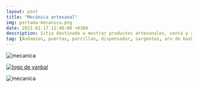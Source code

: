 ```yaml
---
layout: post
title: "Mecánica artesanal"
img: portada-mecanica.png 
date: 2021-01-17 12:40:00 +0300
description: Sitio destinado a mostrar productos artesanales, venta y alquiler de andamios
tag: [Andamios, puertas, parrillas, dispensador, sargentos, aro de basket, Sangolquí, Valle de los Chillos, Selva Alegre]
---
```


![mecanica](https://res.cloudinary.com/dpky6fcf6/image/upload/c_scale,h_210,w_310/v1611075932/Blog-Betty/Logos/mecanica2-min_wsctsh.png)



[logo2]: https://res.cloudinary.com/dpky6fcf6/image/upload/c_scale,h_158,w_305/v1611012008/Blog-Betty/Logos/sitio_gzoygz.jpg
[mecanica]: https://jorge-onofa.github.io/karna/ "clic para visitar MECÁNICA"
[![logo de yanbal][logo2]][mecanica]

![mecanica](https://res.cloudinary.com/dpky6fcf6/image/upload/c_scale,h_210,w_310/v1611075916/Blog-Betty/Logos/mecanica1-min_w33hpd.png)
